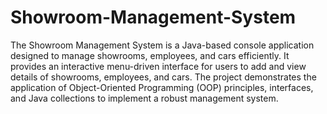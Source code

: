 # Showroom-Management-System
The Showroom Management System is a Java-based console application designed to manage showrooms, employees, and cars efficiently. It provides an interactive menu-driven interface for users to add and view details of showrooms, employees, and cars. The project demonstrates the application of Object-Oriented Programming (OOP) principles, interfaces, and Java collections to implement a robust management system.
